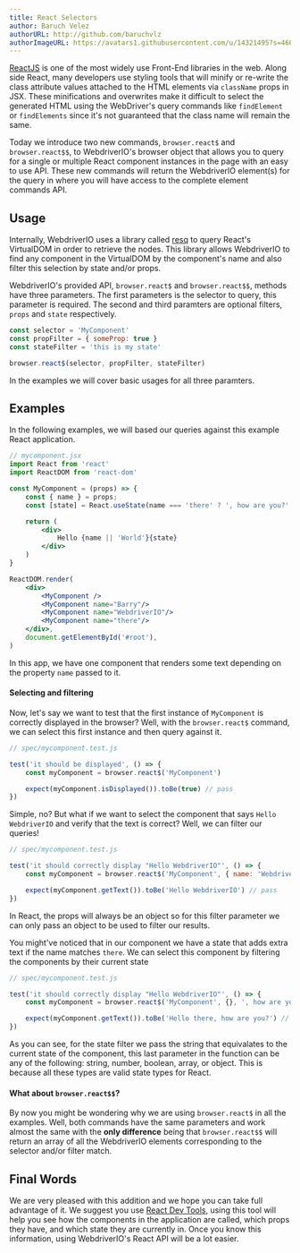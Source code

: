 ```yaml
---
title: React Selectors
author: Baruch Velez
authorURL: http://github.com/baruchvlz
authorImageURL: https://avatars1.githubusercontent.com/u/14321495?s=460&v=4
---
```


[ReactJS](https://github.com/facebook/react) is one of the most widely use Front-End libraries in the web. Along side React, many developers use styling tools that will minify or re-write the class attribute values attached to the HTML elements via `className` props in JSX. These minifications and overwrites make it difficult to select the generated HTML using the WebDriver's query commands like `findElement` or `findElements` since it's not guaranteed that the class name will remain the same.

Today we introduce two new commands, `browser.react$` and `browser.react$$`, to WebdriverIO's browser object that allows you to query for a single or multiple React component instances in the page with an easy to use API. These new commands will return the WebdriverIO element(s) for the query in where you will have access to the complete element commands API.

## Usage

Internally, WebdriverIO uses a library called [resq](https://github.com/baruchvlz/resq) to query React's VirtualDOM in order to retrieve the nodes. This library allows WebdriverIO to find any component in the VirtualDOM by the component's name and also filter this selection by state and/or props.

WebdriverIO's provided API, `browser.react$` and `browser.react$$`, methods have three parameters. The first parameters is the selector to query, this parameter is required. The second and third paramters are optional filters, `props` and `state` respectively. 

```js
const selector = 'MyComponent'
const propFilter = { someProp: true }
const stateFilter = 'this is my state'

browser.react$(selector, propFilter, stateFilter)
```

In the examples we will cover basic usages for all three paramters.

## Examples

In the following examples, we will based our queries against this example React application.

```jsx
// mycomponent.jsx
import React from 'react'
import ReactDOM from 'react-dom'

const MyComponent = (props) => {
    const { name } = props;
    const [state] = React.useState(name === 'there' ? ', how are you?' : '')

    return (
        <div>
            Hello {name || 'World'}{state}
        </div>
    )
}

ReactDOM.render(
    <div>
        <MyComponent />
        <MyComponent name="Barry"/>
        <MyComponent name="WebdriverIO"/>
        <MyComponent name="there"/>
    </div>,
    document.getElementById('#root'),
)

```

In this app, we have one component that renders some text depending on the property `name` passed to it.

#### Selecting and filtering

Now, let's say we want to test that the first instance of `MyComponent` is correctly displayed in the browser? Well, with the `browser.react$` command, we can select this first instance and then query against it.

```javascript
// spec/mycomponent.test.js

test('it should be displayed', () => {
    const myComponent = browser.react$('MyComponent')

    expect(myComponent.isDisplayed()).toBe(true) // pass
})

```
Simple, no? But what if we want to select the component that says `Hello WebdriverIO` and verify that the text is correct? Well, we can filter our queries!

```javascript
// spec/mycomponent.test.js

test('it should correctly display "Hello WebdriverIO"', () => {
    const myComponent = browser.react$('MyComponent', { name: 'WebdriverIO' })

    expect(myComponent.getText()).toBe('Hello WebdriverIO') // pass
})

```
In React, the props will always be an object so for this filter parameter we can only pass an object to be used to filter our results.

You might've noticed that in our component we have a state that adds extra text if the name matches `there`. We can select this component by filtering the components by their current state

```javascript
// spec/mycomponent.test.js

test('it should correctly display "Hello WebdriverIO"', () => {
    const myComponent = browser.react$('MyComponent', {}, ', how are you?')

    expect(myComponent.getText()).toBe('Hello there, how are you?') // pass
})

```
As you can see, for the state filter we pass the string that equivalates to the current state of the component, this last parameter in the function can be any of the following: string, number, boolean, array, or object. This is because all these types are valid state types for React.

#### What about `browser.react$$`?

By now you might be wondering why we are using `browser.react$` in all the examples. Well, both commands have the same parameters and work almost the same with the **only difference** being that `browser.react$$` will return an array of all the WebdriverIO elements corresponding to the selector and/or filter match.

## Final Words

We are very pleased with this addition and we hope you can take full advantage of it. We suggest you use [React Dev Tools](https://github.com/facebook/react-devtools), using this tool will help you see how the components in the application are called, which props they have, and which state they are currently in. Once you know this information, using WebdriverIO's React API will be a lot easier.
